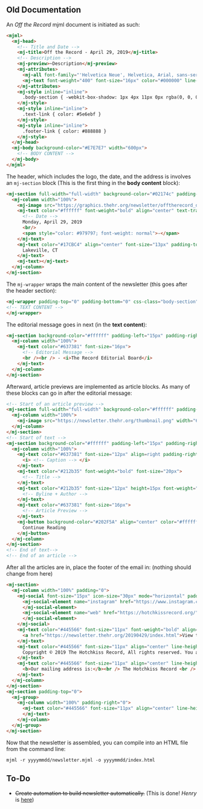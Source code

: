 ## Old Documentation
An *Off the Record* mjml document is initiated as such: 
```html
<mjml>
  <mj-head>
    <!-- Title and Date --> 
    <mj-title>Off the Record - April 29, 2019</mj-title>
    <!-- Description --> 
    <mj-preview>~Description</mj-preview>
    <mj-attributes>
      <mj-all font-family="'Helvetica Neue', Helvetica, Arial, sans-serif"></mj-all>
      <mj-text font-weight="400" font-size="16px" color="#000000" line-height="24px" font-family="'Helvetica Neue', Helvetica, Arial, sans-serif"></mj-text>
    </mj-attributes>
    <mj-style inline="inline">
      .body-section { -webkit-box-shadow: 1px 4px 11px 0px rgba(0, 0, 0, 0.15); -moz-box-shadow: 1px 4px 11px 0px rgba(0, 0, 0, 0.15); box-shadow: 1px 4px 11px 0px rgba(0, 0, 0, 0.15); }
    </mj-style>
    <mj-style inline="inline">
      .text-link { color: #5e6ebf }
    </mj-style>
    <mj-style inline="inline">
      .footer-link { color: #888888 }
    </mj-style>
  </mj-head>
  <mj-body background-color="#E7E7E7" width="600px">
    <!-- BODY CONTENT --> 
  </mj-body>
</mjml>
```

The header, which includes the logo, the date, and the address is involves an `mj-section` block (This is the first thing in the **body content** block): 
```html
<mj-section full-width="full-width" background-color="#02174c" padding-bottom="0">
  <mj-column width="100%">
    <mj-image src="https://graphics.thehr.org/newsletter/offtherecord_dark.png" alt="" align="center" width="400px" />
    <mj-text color="#ffffff" font-weight="bold" align="center" text-transform="uppercase" font-size="16px" letter-spacing="1px" padding-top="30px">
      <!-- Date -->
      Monday, April 29, 2019
      <br/>
      <span style="color: #979797; font-weight: normal">-</span>
    </mj-text>
    <mj-text color="#17CBC4" align="center" font-size="13px" padding-top="0" font-weight="bold" text-transform="uppercase" letter-spacing="1px" line-height="30px">
      Lakeville, CT
    </mj-text>
    <mj-text></mj-text>
  </mj-column>
</mj-section>
```

The `mj-wrapper` wraps the main content of the newsletter (this goes after the header section): 
```html
<mj-wrapper padding-top="0" padding-bottom="0" css-class="body-section">
<!-- TEXT CONTENT -->
</mj-wrapper>
```

The editorial message goes in next (in the **text content**): 
```html
<mj-section background-color="#ffffff" padding-left="15px" padding-right="15px">
  <mj-column width="100%">
    <mj-text color="#637381" font-size="16px">
      <!-- Editorial Message -->
      <br /><br /> - <i>The Record Editorial Board</i>
    </mj-text>
  </mj-column>
</mj-section>
```

Afterward, article previews are implemented as article blocks. As many of these blocks can go in after the editorial message: 
```html
<!-- Start of an article preview -->
<mj-section full-width="full-width" background-color="#ffffff" padding-bottom="0">
  <mj-column width="100%">
    <mj-image src="https://newsletter.thehr.org/thumbnail.png" width="600px" alt="" padding="0" href="https://hotchkissrecord.org/yyyy/mm/article-link/" />
  </mj-column>
</mj-section>
<!-- Start of text -->
<mj-section background-color="#ffffff" padding-left="15px" padding-right="15px">
  <mj-column width="100%">
    <mj-text color="#637381" font-size="12px" align=right padding-right="5px">
      <i> <!-- Caption --> </i>
    </mj-text>
    <mj-text color="#212b35" font-weight="bold" font-size="20px">
      <!-- Title -->
    </mj-text>
    <mj-text color="#212b35" font-size="12px" height=15px font-weight="bold">
      <!-- Byline + Author -->
    </mj-text>
    <mj-text color="#637381" font-size="16px">
      <!-- Article Preview -->
    </mj-text>
    <mj-button background-color="#202F5A" align="center" color="#ffffff" font-size="17px" font-weight="bold" href="https://hotchkissrecord.org/yyyy/mm/article-link/" width="300px">
      Continue Reading
    </mj-button>
  </mj-column>
</mj-section>
<!-- End of text-->
<!-- End of an article -->
```

After all the articles are in, place the footer of the email in: (nothing should change from here)
```html
<mj-section>
  <mj-column width="100%" padding="0">
    <mj-social font-size="15px" icon-size="30px" mode="horizontal" padding="0" align="center">
      <mj-social-element name="instagram" href="https://www.instagram.com/hotchkissrecord/" background-color="#A1A0A0">
      </mj-social-element>
      <mj-social-element name="web" href="https://hotchkissrecord.org/" background-color="#A1A0A0">
      </mj-social-element>
    </mj-social>
    <mj-text color="#445566" font-size="11px" font-weight="bold" align="center">
      <a href="https://newsletter.thehr.org/20190429/index.html">View this email in your browser</a>
    </mj-text>
    <mj-text color="#445566" font-size="11px" align="center" line-height="16px">
      Copyright © 2019 The Hotchkiss Record, All rights reserved. You are receiving this email because you are a member of the Hotchkiss community.
    </mj-text>
    <mj-text color="#445566" font-size="11px" align="center" line-height="16px">
      <b>Our mailing address is:</b><br /> The Hotchkiss Record <br /> 11 Interlaken Rd <br /> Lakeville, CT 06039-2141
    </mj-text>
  </mj-column>
</mj-section>
<mj-section padding-top="0">
  <mj-group>
    <mj-column width="100%" padding-right="0">
      <mj-text color="#445566" font-size="11px" align="center" line-height="16px" font-weight="bold">
      </mj-text>
    </mj-column>
  </mj-group>
</mj-section>
```

Now that the newsletter is assembled, you can compile into an HTML file from the command line: 
```shell
mjml -r yyyymmdd/newsletter.mjml -o yyyymmdd/index.html
```

## To-Do
 - ~~Create automation to build newsletter automatically.~~ (This is done! *Henry* is [here](https://github.com/TheHotchkissRecord/henry))
